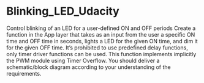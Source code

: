 # Blinking_LED_Udacity
Control blinking of an LED for a user-defined ON and OFF periods  Create a function in the App layer that takes as an input from the user a specific ON time and OFF time in seconds, lights a LED for the given ON time, and dim it for the given OFF time. It’s prohibited to use predefined delay functions, only timer driver functions can be used. This function implements implicitly the PWM module using Timer Overflow.  You should deliver a schematic/block diagram according to your understanding of the requirements.
